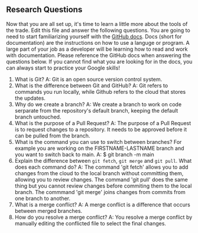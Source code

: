 ## Research Questions 

Now that you are all set up, it's time to learn a little more about the tools of the trade. Edit this file and answer the following questions. You are going to need to start familiarizing yourself with the [GitHub docs](https://docs.github.com/en). Docs (short for documentation) are the instructions on how to use a languge or program. A large part of your job as a developer will be learning how to read and work with documentation. Please reference the GitHub docs when answering the questions below. If you cannot find what you are looking for in the docs, you can always start to practice your Google skills!

1. What is Git?
A: Git is an open source version control system.
2. What is the difference between Git and GitHub?
A: Git refers to commands you run locally, while Github refers to the cloud that stores the updates.
3. Why do we create a branch?
A: We create a branch to work on code serparate from the repository's default branch, keeping the default branch untouched.
4. What is the purpose of a Pull Request?
A: The purpose of a Pull Request is to request changes to a repository. It needs to be approved before it can be pulled from the branch.
5. What is the command you can use to switch between branches? For example you are working on the FIRSTNAME-LASTNAME branch and you want to switch back to main.
A: $ git branch -m main
6. Explain the difference between `git fetch`, `git merge` and `git pull`. What does each command do?
A: The command 'git fetch' allows you to add changes from the cloud to the local branch without committing them, allowing you to review changes. The command 'git pull' does the same thing but you cannot review changes before commiting them to the local branch. The commmand 'git merge' joins changes from commits from one branch to another.
7. What is a merge conflict?
A: A merge conflict is a difference that occurs between merged branches.
8. How do you resolve a merge conflict?
A: You resolve a merge conflict by manually editing the conflicted file to select the final changes.
